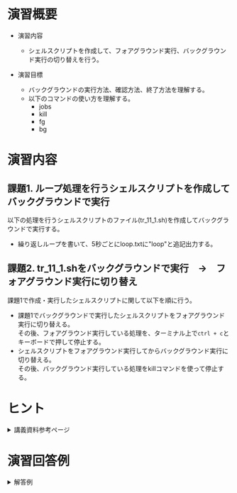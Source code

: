 # 演習概要
- 演習内容
  - シェルスクリプトを作成して、フォアグラウンド実行、バックグラウンド実行の切り替えを行う。

- 演習目標
  - バックグラウンドの実行方法、確認方法、終了方法を理解する。
  - 以下のコマンドの使い方を理解する。
    - jobs
    - kill
    - fg
    - bg

# 演習内容

## 課題1. ループ処理を行うシェルスクリプトを作成してバックグラウンドで実行
以下の処理を行うシェルスクリプトのファイル(tr_11_1.sh)を作成してバックグラウンドで実行する。  
   - 繰り返しループを書いて、5秒ごとにloop.txtに"loop"と追記出力する。

## 課題2. tr_11_1.shをバックグラウンドで実行　→　フォアグラウンド実行に切り替え
課題1で作成・実行したシェルスクリプトに関して以下を順に行う。
   - 課題1でバックグラウンドで実行したシェルスクリプトをフォアグラウンド実行に切り替える。  
     その後、フォアグラウンド実行している処理を、ターミナル上で`ctrl + c`とキーボードで押して停止する。
   - シェルスクリプトをフォアグラウンド実行してからバックグラウンド実行に切り替える。  
     その後、バックグラウンド実行している処理をkillコマンドを使って停止する。

# ヒント
<details><summary>講義資料参考ページ</summary><div>

- フォアグラウンド実行とバックグラウンド実行
  - p29
</div></details>

# 演習回答例  

<details><summary>解答例</summary><div>

## 課題1. ループ処理を行うシェルスクリプトを作成してバックグラウンドで実行 解答例  
シェルスクリプトファイル"tr_11_1.sh"をエディタから作成し、下記の内容を書き込む。  

``` sh
#!/bin/bash

while true
do
  echo "loop" >> loop.txt
  sleep 5
done

```
<details><summary>課題1のシェルスクリプトの内容解説</summary><div>

- `>>　ファイル名` …　ファイルに追記で出力したい場合はこのように記載する。講義資料p87を参照。

</div></details>


tr_11_1.shをバックグラウンドで実行する。

```
bash tr_11_1.sh &
```

jobsコマンドを実行して、バックグラウンドで実行されていることとジョブ番号を確認。  

```
jobs
```

jobsコマンド実行例  
```
[1]+  Running                 bash tr_11_1.sh &
```

### 課題2. tr_11_1.shをバックグラウンドで実行　→　フォアグラウンド実行に切り替え 解答例  

fgコマンドを使用してバックグラウンドジョブをフォアグラウンドに切り替える。  

```
fg 1
```

フォアグラウンド実行されていることを確認したら、ターミナル上で`ctrl + c`とキーボードを押して、シェルスクリプトを停止する。  

再度jobsコマンドを実行して、何も表示されないことを確認。

### tr_11_1.shをフォアグラウンドで実行　→　バックグラウンド実行に切り替え

tr_11_1.shをフォアグラウンドで実行する。  

```
bash tr_11_1.sh
```

5秒ごとにloop.txtに"loop"が追記されていることをエディタからloop.txtを開いて確認。  

ターミナル上で`ctrl + z`とキーボードで押してジョブを一時停止する。

jobsコマンドを実行して、一時停止になっていることとジョブ番号を確認。  

```
jobs
```

jobsコマンド実行例  
```
[1]+  Stopped                 bash tr_11_1.sh
```

bgコマンドを実行して一時呈しているジョブをバックグラウンド実行する。  

```
bg 1
```

jobsコマンドを実行して、バックグラウンドで実行されていることとジョブ番号を確認する。  

```
jobs
```

jobsコマンド実行例  
```
[1]+  Running                 bash tr_11_1.sh &
```

killコマンドを実行して、バックグラウンドで実行しているシェルスクリプトを停止する。  

```
kill %1
```

再度jobsコマンドを実行して、何も表示されないことを確認。  

</div></details>